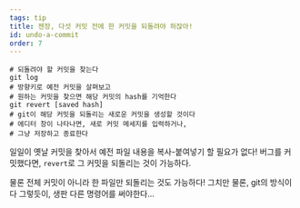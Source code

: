 ```yaml
---
tags: tip
title: 젠장, 다섯 커밋 전에 한 커밋을 되돌려야 하잖아!
id: undo-a-commit
order: 7
---
```


```git
# 되돌려야 할 커밋을 찾는다
git log
# 방향키로 예전 커밋을 살펴보고
# 원하는 커밋을 찾으면 해당 커밋의 hash를 기억한다
git revert [saved hash]
# git이 해당 커밋을 되돌리는 새로운 커밋을 생성할 것이다
# 에디터 창이 나타나면, 새로 커밋 메세지를 입력하거나,
# 그냥 저장하고 종료한다
```

일일이 옛날 커밋을 찾아서 예전 파일 내용을 복사-붙여넣기 할 필요가 없다! 버그를 커밋했다면, `revert`로 그 커밋을 되돌리는 것이 가능하다.

물론 전체 커밋이 아니라 한 파일만 되돌리는 것도 가능하다! 그치만 물론, git의 방식이 다 그렇듯이, 생판 다른 명령어를 써야한다...